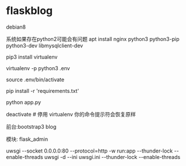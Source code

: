 # flaskblog

debian8

系统如果存在python2可能会有问题
apt install nginx python3 python3-pip python3-dev libmysqlclient-dev

pip3 install virtualenv

virtualenv -p python3 .env

source .env/bin/activate

pip install -r 'requirements.txt'

python app.py

deactivate  # 停用 virtualenv 你的命令提示符会恢复原样

前台:bootstrap3 blog

模块: flask_admin

uwsgi --socket 0.0.0.0:80 --protocol=http -w run:app  --thunder-lock  --enable-threads
uwsgi -d --ini uwsgi.ini  --thunder-lock  --enable-threads